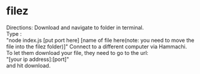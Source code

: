 # filez
Directions:
Download and navigate to folder in terminal. <br />
Type : <br />
"node index.js [put port here] [name of file here(note: you need to move the file into the filez folder)]"
Connect to a different computer via Hammachi.<br />
To let them download your file, they need to go to the url:<br />
"[your ip address]:[port]"<br />
and hit download.<br />
